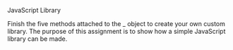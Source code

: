 JavaScript Library

Finish the five methods attached to the _ object to create your own custom library.  The purpose of this assignment is to show how a simple JavaScript library can be made.